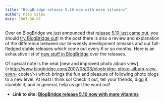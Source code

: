 ```yaml
---
title: "BlogBridge release 5.10 now with more vitamins"
author: Pito Salas
date: 2007-08-07
---
```




Over on BlogBridge we just announced that [release 5.10 just came
out](<http://www.blogbridge.com/2007/08/06/blogbridge-510-announced/>), you
should [try BlogBridge
out](<http://www.blogbridge.com/downloads/blogbridge/>)! In the post there is
also a review and explanation of the difference between our bi-weekly
development releases and our full-fledged stable releases which come out every
6 or so months. Here is an exhaustive list of [new stuff in
BlogBridge](<http://www.blogbridge.com/category/history-of-changes/>) over the
releases.

Of special note is the neat [new and improved photo album
view](<http://www.blogbridge.com/2007/08/03/blogbridge-photo-album-view-even-
cooler/>) which brings the fun and pleasure of following photo blogs to a new
level. At least I think so! Check it out, tell your friends, digg it, stumble
it, and in general, help us get the word out!


* **Link to site:** **[BlogBridge release 5.10 now with more vitamins](None)**
